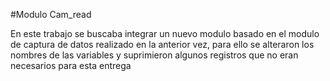 #Modulo Cam_read

En este trabajo se buscaba integrar un nuevo modulo basado en el modulo de captura de datos realizado en la anterior vez, para ello se alteraron los nombres de las variables y suprimieron algunos registros que no eran necesarios para esta entrega
